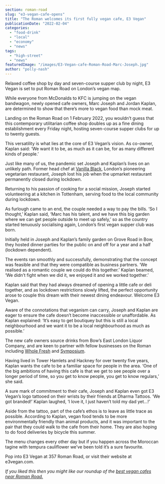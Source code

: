 ```yaml
---
section: roman-road
slug: "e3-vegan-cafe-opens"
title: "The Roman welcomes its first fully vegan cafe, E3 Vegan"
publicationDate: "2022-02-04"
categories: 
  - "food-drink"
  - "local"
  - "economy"
  - "news"
tags: 
  - "high-street"
  - "news"
featuredImage: "/images/E3-Vegan-cafe-Roman-Road-Marc-Joseph.jpg"
author: "polly-nash"
---
```


Relaxed coffee shop by day and seven-course supper club by night, E3 Vegan is set to put Roman Road on London’s vegan map. 

While everyone from McDonalds to KFC is jumping on the vegan bandwagon, newly opened cafe owners, Marc Joseph and Jordan Kaplan, are determined to show that there’s more to vegan food than mock meat. 

Landing on the Roman Road on 1 February 2022, you wouldn’t guess that this contemporary utilitarian coffee shop doubles up as a fine dining establishment every Friday night, hosting seven-course supper clubs for up to twenty guests. 

This versatility is what lies at the core of E3 Vegan’s vision. As co-owner, Kaplan said: ‘We want it to be, as much as it can be, for as many different kinds of people.’ 

Just like many of us, the pandemic set Joseph and Kaplan’s lives on an unlikely path. Former head chef at [Vanilla Black](https://www.vanillablack.co.uk/), London’s pioneering vegetarian restaurant, Joseph lost his job when the upmarket restaurant permanently closed during lockdown. 

Returning to his passion of cooking for a social mission, Joseph started volunteering at a kitchen in Tottenham, serving food to the local community during lockdown. 

As furlough came to an end, the couple needed a way to pay the bills. ‘So I thought,’ Kaplan said, ‘Marc has his talent, and we have this big garden where we can get people outside to meet up safely,’ so as the country started tenuously socialising again, London’s first vegan supper club was born. 

Initially held in Joseph and Kaplan’s family garden on Grove Road in Bow, they hosted dinner parties for the public on and off for a year and a half (lockdown dependent). 

The events ran smoothly and successfully, demonstrating that the concept was feasible and that they were compatible as business partners. ‘We realised as a romantic couple we could do this together.’ Kaplan beamed, ‘We didn’t fight when we did it, we enjoyed it and we worked together.’

Kaplan said that they had always dreamed of opening a little cafe or deli together, and as lockdown restrictions slowly lifted, the perfect opportunity arose to couple this dream with their newest dining endeavour. Welcome E3 Vegan. 

Aware of the connotations that veganism can carry, Joseph and Kaplan are eager to ensure the cafe doesn’t become inaccessible or unaffordable. As Kaplan explained: ‘It’s easy to get boutiquey but this is still a local neighbourhood and we want it to be a local neighbourhood as much as possible.’ 

The new cafe owners source drinks from Bow’s East London Liquor Company, and are keen to partner with fellow businesses on the Roman including [Whole Fresh](https://romanroadlondon.com/whole-fresh-roman-road-bow-opens/) and [Symposium](https://romanroadlondon.com/places/symposium/). 

Having lived in Tower Hamlets and Hackney for over twenty five years, Kaplan wants the cafe to be a familiar space for people in the area. ‘One of the big ambitions of having this cafe is that we get to see people over a longer period of time, so you get to know people, you get to know regulars,’ she said. 

A sure mark of commitment to their cafe, Joseph and Kaplan even got E3 Vegan’s logo tattooed on their wrists by their friends at Dharma Tattoos. ‘We got branded!’ Kaplan laughed, ‘I love it, I just haven’t told my dad yet…!’ 

Aside from the tattoo, part of the cafe’s ethos is to leave as little trace as possible. According to Kaplan, vegan food tends to be more environmentally friendly than animal products, and it was important to the pair that they could walk to the cafe from their home. They are also hoping to do food deliveries by bicycle this summer. 

The menu changes every other day but if you happen across the Moroccan tagine with tempura cauliflower we’ve been told it’s a sure favourite. 

Pop into E3 Vegan at 357 Roman Road, or visit their website at e3vegan.com. 

_If you liked this then you might like our roundup of the_ [_best vegan cafes near Roman Road._](https://romanroadlondon.com/best-local-vegan-vegetarian-cafes-shops/)  


